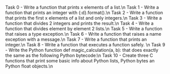 Task 0 - Write a function that prints x elements of a list.\n
Task 1 - Write a function that prints an integer with {:d}.format().\n
Task 2 - Write a function that prints the first x elements of a list and only integers.\n
Task 3 - Write a function that divides 2 integers and prints the result.\n
Task 4 - Write a function that divides element by element 2 lists.\n
Task 5 - Write a function that raises a type exception.\n
Task 6 - Write a function that raises a name exception with a message.\n
Task 7 - Write a function that prints an integer.\n
Task 8 - Write a function that executes a function safely. \n
Task 9 - Write the Python function def magic_calculation(a, b): that does exactly the same as the following Python bytecode:\n
Task 10 - Create three C functions that print some basic info about Python lists, Python bytes an Python float objects.\n

